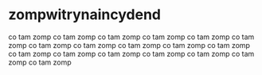 # zompwitrynaincydend
co tam zomp
co tam zomp
co tam zomp
co tam zomp
co tam zomp
co tam zomp
co tam zomp
co tam zomp
co tam zomp
co tam zomp
co tam zomp
co tam zomp
co tam zomp
co tam zomp
co tam zomp
co tam zomp
co tam zomp
co tam zomp
